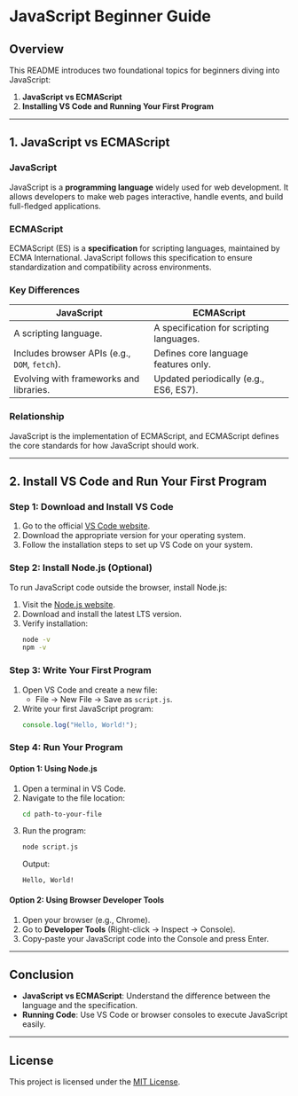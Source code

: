 # JavaScript Beginner Guide  

## Overview  
This README introduces two foundational topics for beginners diving into JavaScript:  
1. **JavaScript vs ECMAScript**  
2. **Installing VS Code and Running Your First Program**  

---

## 1. JavaScript vs ECMAScript  

### **JavaScript**  
JavaScript is a **programming language** widely used for web development. It allows developers to make web pages interactive, handle events, and build full-fledged applications.  

### **ECMAScript**  
ECMAScript (ES) is a **specification** for scripting languages, maintained by ECMA International. JavaScript follows this specification to ensure standardization and compatibility across environments.  

### **Key Differences**  
| **JavaScript**         | **ECMAScript**                  |  
|-------------------------|---------------------------------|  
| A scripting language.   | A specification for scripting languages. |  
| Includes browser APIs (e.g., `DOM`, `fetch`). | Defines core language features only. |  
| Evolving with frameworks and libraries. | Updated periodically (e.g., ES6, ES7). |  

### **Relationship**  
JavaScript is the implementation of ECMAScript, and ECMAScript defines the core standards for how JavaScript should work.  

---

## 2. Install VS Code and Run Your First Program  

### **Step 1: Download and Install VS Code**  
1. Go to the official [VS Code website](https://code.visualstudio.com/).  
2. Download the appropriate version for your operating system.  
3. Follow the installation steps to set up VS Code on your system.  

### **Step 2: Install Node.js (Optional)**  
To run JavaScript code outside the browser, install Node.js:  
1. Visit the [Node.js website](https://nodejs.org/).  
2. Download and install the latest LTS version.  
3. Verify installation:  
   ```bash
   node -v
   npm -v
   ```  

### **Step 3: Write Your First Program**  
1. Open VS Code and create a new file:  
   - File → New File → Save as `script.js`.  
2. Write your first JavaScript program:  
   ```javascript
   console.log("Hello, World!");
   ```  

### **Step 4: Run Your Program**  

#### Option 1: Using Node.js  
1. Open a terminal in VS Code.  
2. Navigate to the file location:  
   ```bash
   cd path-to-your-file
   ```  
3. Run the program:  
   ```bash
   node script.js
   ```  
   Output:  
   ```
   Hello, World!
   ```  

#### Option 2: Using Browser Developer Tools  
1. Open your browser (e.g., Chrome).  
2. Go to **Developer Tools** (Right-click → Inspect → Console).  
3. Copy-paste your JavaScript code into the Console and press Enter.  

---

## Conclusion  

- **JavaScript vs ECMAScript**: Understand the difference between the language and the specification.  
- **Running Code**: Use VS Code or browser consoles to execute JavaScript easily.  

---

## License  

This project is licensed under the [MIT License](LICENSE).  
